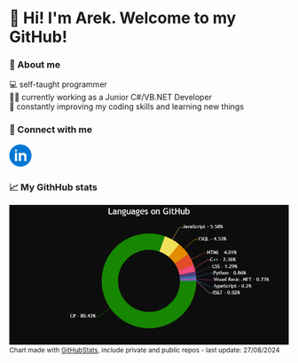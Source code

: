 # 👋 Hi! I'm Arek. Welcome to my GitHub!

### 🌌 About me

💻 self-taught programmer\
🕵️‍♂️ currently working as a Junior C#/VB.NET Developer\
🧠 constantly improving my coding skills and learning new things

### 🔭 Connect with me

<a href="https://www.linkedin.com/in/arkadiusz-gubala/" target="_blank"><img src="./img/i-li.svg" height="40" alt="linkedin"/></a>

### 📈 My GithHub stats

![Programming Languages](/img/LanguagesChart.png)\
<sup>Chart made with [GitHubStats](https://github.com/arekjg/GitHubStats), include private and public repos - last update: 27/08/2024</sup>
<!-- ![Repositories](/img/ReposChart.png)
![Contributions](/img/ContributionsChart.png)\ -->
